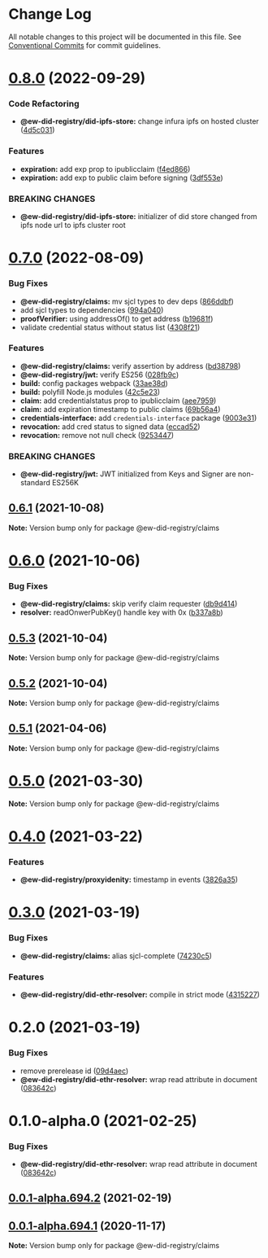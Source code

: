 # Change Log

All notable changes to this project will be documented in this file.
See [Conventional Commits](https://conventionalcommits.org) for commit guidelines.

# [0.8.0](https://github.com/energywebfoundation/ew-did-registry/compare/v0.7.0...v0.8.0) (2022-09-29)


### Code Refactoring

* **@ew-did-registry/did-ipfs-store:** change infura ipfs on hosted cluster ([4d5c031](https://github.com/energywebfoundation/ew-did-registry/commit/4d5c031309b5a34bac474c215df83191477495cf))


### Features

* **expiration:** add exp prop to ipublicclaim ([f4ed866](https://github.com/energywebfoundation/ew-did-registry/commit/f4ed8661f8e0dc0cb09eb64499769cd73421f9a3))
* **expiration:** add exp to public claim before signing ([3df553e](https://github.com/energywebfoundation/ew-did-registry/commit/3df553e91cc4b9af09cfcc4ce8613470e27fe22d))


### BREAKING CHANGES

* **@ew-did-registry/did-ipfs-store:** initializer of did store changed from ipfs node url to ipfs cluster root





# [0.7.0](https://github.com/energywebfoundation/ew-did-registry/compare/v0.6.2...v0.7.0) (2022-08-09)


### Bug Fixes

* **@ew-did-registry/claims:** mv sjcl types to dev deps ([866ddbf](https://github.com/energywebfoundation/ew-did-registry/commit/866ddbf9fd11a4dbeff9dfb1b8e23410f26fd2a9))
* add sjcl types to dependencies ([994a040](https://github.com/energywebfoundation/ew-did-registry/commit/994a040b2daf5fb0283ce238ebd6e8fb347993d9))
* **proofVerifier:** using addressOf() to get address ([b19681f](https://github.com/energywebfoundation/ew-did-registry/commit/b19681fc24074679abb9508db15e41c34448fda2))
* validate credential status without status list ([4308f21](https://github.com/energywebfoundation/ew-did-registry/commit/4308f21a86ddd543365d9a24f7ffab8903ea0941))


### Features

* **@ew-did-registry/claims:** verify assertion by address ([bd38798](https://github.com/energywebfoundation/ew-did-registry/commit/bd387982a8cd094ac278828d819c53205ca3042e))
* **@ew-did-registry/jwt:** verify ES256 ([028fb9c](https://github.com/energywebfoundation/ew-did-registry/commit/028fb9cd9ad5f123ecd47c5842bf8e5d21e2c022))
* **build:** config packages webpack ([33ae38d](https://github.com/energywebfoundation/ew-did-registry/commit/33ae38d72027c262c0e80e96c9a7fefc7bb5bd90))
* **build:** polyfill Node.js modules ([42c5e23](https://github.com/energywebfoundation/ew-did-registry/commit/42c5e23d6c8356ec473d2730beeb1d7b8c3208ed))
* **claim:** add credentialstatus prop to ipublicclaim ([aee7959](https://github.com/energywebfoundation/ew-did-registry/commit/aee7959c294084d3e1832be09cdb63cdbb163ed0))
* **claim:** add expiration timestamp to public claims ([69b56a4](https://github.com/energywebfoundation/ew-did-registry/commit/69b56a4a82e6eafbfce3dd36f9663cd63bd97dfe))
* **credentials-interface:** add `credentials-interface` package ([9003e31](https://github.com/energywebfoundation/ew-did-registry/commit/9003e3176355ee88f72a0b7723c6146ef2ac46e8))
* **revocation:** add cred status to signed data ([eccad52](https://github.com/energywebfoundation/ew-did-registry/commit/eccad522b083ea80d527ebec065e4815224750b7))
* **revocation:** remove not null check ([9253447](https://github.com/energywebfoundation/ew-did-registry/commit/925344737b67935635b119107d4ae0a59f156b2f))


### BREAKING CHANGES

* **@ew-did-registry/jwt:** JWT initialized from Keys and Signer are non-standard ES256K





## [0.6.1](https://github.com/energywebfoundation/ew-did-registry/compare/v0.6.0...v0.6.1) (2021-10-08)

**Note:** Version bump only for package @ew-did-registry/claims





# [0.6.0](https://github.com/energywebfoundation/ew-did-registry/compare/v0.5.1...v0.6.0) (2021-10-06)


### Bug Fixes

* **@ew-did-registry/claims:** skip verify claim requester ([db9d414](https://github.com/energywebfoundation/ew-did-registry/commit/db9d414a730dd78a568c6c286f84a5fc9508ad58))
* **resolver:** readOnwerPubKey() handle key with 0x ([b337a8b](https://github.com/energywebfoundation/ew-did-registry/commit/b337a8ba27f150eb0c19ae5cb623ff942819d809))





## [0.5.3](https://github.com/energywebfoundation/ew-did-registry/compare/v0.6.0...v0.5.3) (2021-10-04)

**Note:** Version bump only for package @ew-did-registry/claims





## [0.5.2](https://github.com/energywebfoundation/ew-did-registry/compare/v0.6.0...v0.5.2) (2021-10-04)

**Note:** Version bump only for package @ew-did-registry/claims





## [0.5.1](https://github.com/energywebfoundation/ew-did-registry/compare/v0.5.0...v0.5.1) (2021-04-06)

**Note:** Version bump only for package @ew-did-registry/claims





# [0.5.0](https://github.com/energywebfoundation/ew-did-registry/compare/v0.4.2...v0.5.0) (2021-03-30)

**Note:** Version bump only for package @ew-did-registry/claims





# [0.4.0](https://github.com/energywebfoundation/ew-did-registry/compare/v0.3.0...v0.4.0) (2021-03-22)


### Features

* **@ew-did-registry/proxyidenity:** timestamp in events ([3826a35](https://github.com/energywebfoundation/ew-did-registry/commit/3826a354193da67dc3260a0add7789cfdba02689))





# [0.3.0](https://github.com/energywebfoundation/ew-did-registry/compare/v0.2.0...v0.3.0) (2021-03-19)


### Bug Fixes

* **@ew-did-registry/claims:** alias sjcl-complete ([74230c5](https://github.com/energywebfoundation/ew-did-registry/commit/74230c54870882bf447f0aa81a62a6ca64b87324))


### Features

* **@ew-did-registry/did-ethr-resolver:** compile in strict mode ([4315227](https://github.com/energywebfoundation/ew-did-registry/commit/4315227d704364211ed66864eac3bc6a84262681))





# 0.2.0 (2021-03-19)


### Bug Fixes

* remove prerelease id ([09d4aec](https://github.com/energywebfoundation/ew-did-registry/commit/09d4aec87b2ad3e960d3907c641d6152c118e68b))
* **@ew-did-registry/did-ethr-resolver:** wrap read attribute in document ([083642c](https://github.com/energywebfoundation/ew-did-registry/commit/083642cdd052f93cf64009ecbef507c4f0d4ff1a))





# 0.1.0-alpha.0 (2021-02-25)


### Bug Fixes

* **@ew-did-registry/did-ethr-resolver:** wrap read attribute in document ([083642c](https://github.com/energywebfoundation/ew-did-registry/commit/083642cdd052f93cf64009ecbef507c4f0d4ff1a))





## [0.0.1-alpha.694.2](https://github.com/energywebfoundation/ew-did-registry/compare/v0.0.1-alpha.877.0...v0.0.1-alpha.694.2) (2021-02-19)



## [0.0.1-alpha.694.1](https://github.com/energywebfoundation/ew-did-registry/compare/v0.0.1-alpha.776.0...v0.0.1-alpha.694.1) (2020-11-17)

**Note:** Version bump only for package @ew-did-registry/claims

